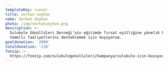```yaml
---
templateKey: runner
title: serkan-seyhan
name: Serkan Seyhan
photo: /img/serkanseyhan.png
description: >-
  Sulukule Gönüllüleri Derneği’nin eğitimde fırsat eşitliğine yönelik hak
  temelli faaliyetlerini desteklemek için koşuyorum. 
goaldonation: '2000'
totaldonation: '210'
fonzip: >-
  https://fonzip.com/sulukulegonulluleri/kampanya/sulukule-icin-kosuyorum--okulu-terki-onluyorum-9
---
```


